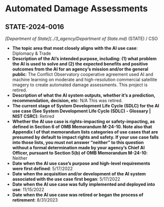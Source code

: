 # Automated Damage Assessments
## STATE-2024-0016
_[Department of State](../3_agency/Department of State.md)_ (STATE) / CSO


+ **The topic area that most closely aligns with the AI use case**: Diplomacy & Trade
+ **Description of the AI’s intended purpose, including: (1) what problem the AI is used to solve and (2) the expected benefits and positive outcomes from the AI for an agency’s mission and/or the general public**: The Conflict Observatory cooperative agreement used AI and machine learning on moderate and high-resolution commercial satellite imagery to create automated damage assessments. This project is retired.
+ **Description of what the AI system outputs, whether it’s a prediction, recommendation, decision, etc**: N/A This was retired.
+ **The current stage of System Development Life Cycle (SDLC) for the AI use case (See System Development Life Cycle (SDLC) - Glossary | NIST CSRC)**: Retired
+ **Whether the AI use case is rights-impacting or safety-impacting, as defined in Section 6 of OMB Memorandum M-24-10. Note also that Appendix I of that memorandum lists categories of use cases that are presumed by default to impact rights and safety. If your use case falls into those lists, you must not answer “neither” to this question without a formal determination made by your agency’s Chief AI Officer, pursuant to Section 5(b) of OMB Memorandum M-24-10**: Neither
+ **Date when the AI use case’s purpose and high-level requirements were first defined**: 5/17/2022
+ **Date when the acquisition and/or development of the AI system associated with the use case first began**: 5/17/2022
+ **Date when the AI use case was fully implemented and deployed into use**: 11/15/2022
+ **Date when the AI use case was retired or began the process of retirement**: 8/31/2023